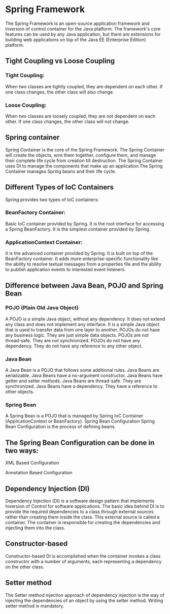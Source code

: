
# Spring Framework

The Spring Framework is an open-source application framework and inversion of control container for the Java platform. The framework's core features can be used by any Java application, but there are extensions for building web applications on top of the Java EE (Enterprise Edition) platform.

## Tight Coupling vs Loose Coupling

### Tight Coupling:
 When two classes are tightly coupled, they are dependent on each other. If one class changes, the other class will also change.

### Loose Coupling:
 When two classes are loosely coupled, they are not dependent on each other. If one class changes, the other class will not change.

## Spring container

Spring Container is the core of the Spring Framework. The Spring Container will create the objects, wire them together, configure them, and manage their complete life cycle from creation till destruction. The Spring Container uses DI to manage the components that make up an application.The Spring Container manages Spring beans and their life cycle.

## Different Types of IoC Containers
Spring provides two types of IoC containers:

### BeanFactory Container:
 Basic IoC container provided by Spring. It is the root interface for accessing a Spring BeanFactory. It is the simplest container provided by Spring.

### ApplicationContext Container:
 It is the advanced container provided by Spring. It is built on top of the BeanFactory container. It adds more enterprise-specific functionality like the ability to resolve textual messages from a properties file and the ability to publish application events to interested event listeners.



## Difference between Java Bean, POJO and Spring Bean
### POJO (Plain Old Java Object)
A POJO is a simple Java object, without any dependency. It does not extend any class and does not implement any interface. It is a simple Java object that is used to transfer data from one layer to another.
POJOs do not have any business logic. They are just simple data objects.
POJOs are not thread-safe. They are not synchronized.
POJOs do not have any dependency. They do not have any reference to any other object.

### Java Bean
A Java Bean is a POJO that follows some additional rules.
Java Beans are serializable.
Java Beans have a no-argument constructor.
Java Beans have getter and setter methods.
Java Beans are thread-safe. They are synchronized.
Java Beans have a dependency. They have a reference to other objects.

### Spring Bean
A Spring Bean is a POJO that is managed by Spring IoC Container (ApplicationContext or BeanFactory).
Spring Bean Configuration
Spring Bean Configuration is the process of defining beans. 
## The Spring Bean Configuration can be done in two ways:

XML Based Configuration

Annotation Based Configuration

 
## Dependency Injection (DI)
Dependency Injection (DI) is a software design pattern that implements Inversion of Control for software applications. The basic idea behind DI is to provide the required dependencies to a class through external sources rather than creating them inside the class. This external source is called a container. The container is responsible for creating the dependencies and injecting them into the class.


## Constructor-based 
Constructor-based DI is accomplished when the container invokes a class constructor with a number of arguments, each representing a dependency on the other class.

## Setter method 
 The Setter method injection approach of dependency injection is the way of injecting the dependencies of an object by using the setter method. Writing setter method is mandatory. 
